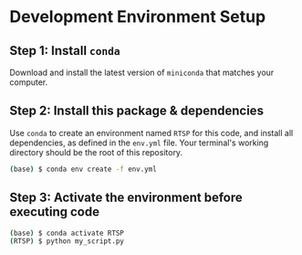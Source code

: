 # Development Environment Setup

## Step 1: Install `conda`

Download and install the latest version of `miniconda` that matches your computer.

## Step 2: Install this package & dependencies

Use `conda` to create an environment named `RTSP` for this code, and install all dependencies, as defined in the `env.yml` file.
Your terminal's working directory should be the root of this repository.

```bash
(base) $ conda env create -f env.yml
```

## Step 3: Activate the environment before executing code

```bash
(base) $ conda activate RTSP
(RTSP) $ python my_script.py
```
